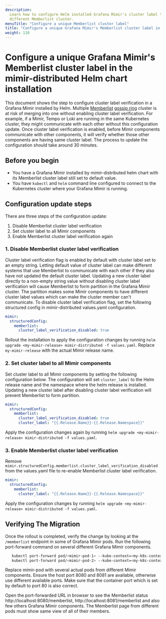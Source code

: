 ```yaml
---
description:
  Learn how to configure Helm installed Grafana Mimir's cluster label to prevent the Mimir components to join
  different Memberlist cluster.
menuTitle: "Configure a unique Memberlist cluster label"
title: "Configure a unique Grafana Mimir's Memberlist cluster label in the mimir-distributed Helm chart installation"
weight: 110
---
```


# Configure a unique Grafana Mimir's Memberlist cluster label in the mimir-distributed Helm chart installation

This document shows the step to configure cluster label verification in a Grafana Mimir installed by Helm.
Multiple [Memberlist](https://grafana.com/docs/mimir/<MIMIR_VERSION>/references/architecture/memberlist-and-the-gossip-protocol/) [gossip ring](https://grafana.com/docs/mimir/<MIMIR_VERSION>/references/architecture/hash-ring/) cluster is at risk of merging into one without enabling cluster label verification.
For example, if a Mimir, Tempo or Loki are running in the same Kubernetes cluster, they might communicate with each other without this configuration update.
Once cluster label verification is enabled, before Mimir components communicate with other components, it will verify whether those other components are having same cluster label.
The process to update the configuration should take around 30 minutes.

## Before you begin

- You have a Grafana Mimir installed by mimir-distributed helm chart with its Memberlist cluster label still set to default value.
- You have `kubectl` and `helm` command line configured to connect to the Kubernetes cluster where your Grafana Mimir is running.

## Configuration update steps

There are three steps of the configuration update:

1. Disable Memberlist cluster label verification
1. Set cluster label to all Mimir components
1. Enable Memberlist cluster label verification again

### 1. Disable Memberlist cluster label verification

Cluster label verification flag is enabled by default with cluster label set to an empty string.
Letting default value of cluster label can make different systems that use Memberlist to communicate with each other if they also have not updated the default cluster label.
Updating a new cluster label directly to a non-empty string value without disabling cluster label verification will cause Memberlist to form partition in the Grafana Mimir cluster.
The partition makes some Mimir components to have different cluster label values which can make the cluster member can't communicate.
To disable cluster label verification flag, set the following structured config in mimir-distributed values.yaml configuration.

```yaml
mimir:
  structuredConfig:
    memberlist:
      cluster_label_verification_disabled: true
```

Rollout the installation to apply the configuration changes by running `helm upgrade <my-mimir-release> mimir-distributed -f values.yaml`. Replace `my-mimir-release` with the actual Mimir release name.

### 2. Set cluster label to all Mimir components

Set cluster label to all Mimir components by setting the following configuration below.
The configuration will set `cluster_label` to the Helm release name and the namespace where the helm release is installed.
Updating a new cluster label after disabling cluster label verification will prevent Memberlist to form partition.

```yaml
mimir:
  structuredConfig:
    memberlist:
      cluster_label_verification_disabled: true
      cluster_label: "{{.Release.Name}}-{{.Release.Namespace}}"
```

Apply the configuration changes again by running `helm upgrade <my-mimir-release> mimir-distributed -f values.yaml`.

### 3. Enable Memberlist cluster label verification

Remove `mimir.structuredConfig.memberlist.cluster_label_verification_disabled` from the values.yaml file to re-enable Memberlist cluster label verification.

```yaml
mimir:
  structuredConfig:
    memberlist:
      cluster_label: "{{.Release.Name}}-{{.Release.Namespace}}"
```

Apply the configuration changes by running `helm upgrade <my-mimir-release> mimir-distributed -f values.yaml`.

## Verifying The Migration

Once the rollout is completed, verify the change by looking at the `/memberlist` endpoint in some of Grafana Mimir pods.
Run the following port-forward command on several different Grafana Mimir components.

```bash
   kubectl port-forward pod/<mimir-pod-1> --kube-context=<my-k8s-context> --namespace=<my-mimir-namespace> 8080:80
   kubectl port-forward pod/<mimir-pod-2> --kube-context=<my-k8s-context> --namespace=<my-mimir-namespace> 8081:80
```

Replace mimir-pod with several actual pods from different Mimir components.
Ensure the host port 8080 and 8081 are available, otherwise use different available ports.
Make sure that the container port which is set by default to port 80 is also correct.

Open the port-forwarded URL in browser to see the Memberlist status http://localhost:8080/memberlist, http://localhost:8081/memberlist and also
few others Grafana Mimir components. The Memberlist page from different pods must show same view of all of their members.
